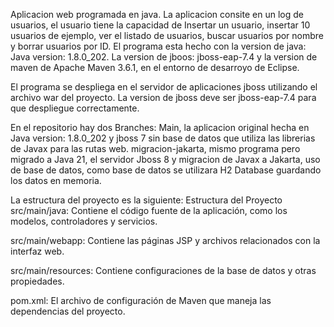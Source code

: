 Aplicacion web programada en java. La aplicacion consite en un log de usuarios, el usuario tiene la capacidad de Insertar un usuario, insertar 10 usuarios de ejemplo, ver el listado de
usuarios, buscar usuarios por nombre y borrar usuarios por ID.
El programa esta hecho con la version de java: Java version: 1.8.0_202. La version de jboos: jboss-eap-7.4 y la version de maven de Apache Maven 3.6.1, en el entorno de desarroyo de Eclipse.


El programa se despliega en el servidor de aplicaciones jboss utilizando el archivo war del proyecto. La version de jboss deve ser jboss-eap-7.4 para que despliegue correctamente.

En el repositorio hay dos Branches: Main, la aplicacion original hecha en Java version: 1.8.0_202 y jboss 7 sin base de datos que utiliza las librerias de Javax para las rutas web. migracion-jakarta, mismo programa pero migrado a Java 21, el servidor Jboss 8 y migracion de Javax a Jakarta, uso de base de datos, como base de datos se utilizara H2 Database guardando los datos en memoria.

La estructura del proyecto es la siguiente: 
Estructura del Proyecto
src/main/java: Contiene el código fuente de la aplicación, como los modelos, controladores y servicios.

src/main/webapp: Contiene las páginas JSP y archivos relacionados con la interfaz web.

src/main/resources: Contiene configuraciones de la base de datos y otras propiedades.

pom.xml: El archivo de configuración de Maven que maneja las dependencias del proyecto.

